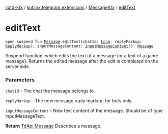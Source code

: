 [libtd-ktx](../../index.md) / [kotlinx.telegram.extensions](../index.md) / [MessageKtx](index.md) / [editText](./edit-text.md)

# editText

`open suspend fun `[`Message`](https://tdlibx.github.io/td/docs/org/drinkless/td/libcore/telegram/TdApi/Message.html)`.editText(chatId: `[`Long`](https://kotlinlang.org/api/latest/jvm/stdlib/kotlin/-long/index.html)`, replyMarkup: `[`ReplyMarkup`](https://tdlibx.github.io/td/docs/org/drinkless/td/libcore/telegram/TdApi/ReplyMarkup.html)`?, inputMessageContent: `[`InputMessageContent`](https://tdlibx.github.io/td/docs/org/drinkless/td/libcore/telegram/TdApi/InputMessageContent.html)`?): `[`Message`](https://tdlibx.github.io/td/docs/org/drinkless/td/libcore/telegram/TdApi/Message.html)

Suspend function, which edits the text of a message (or a text of a game message). Returns the
edited message after the edit is completed on the server side.

### Parameters

`chatId` - The chat the message belongs to.

`replyMarkup` - The new message reply markup; for bots only.

`inputMessageContent` - New text content of the message. Should be of type InputMessageText.

**Return**
[TdApi.Message](https://tdlibx.github.io/td/docs/org/drinkless/td/libcore/telegram/TdApi/Message.html) Describes a message.

